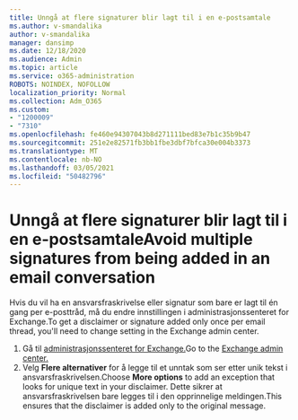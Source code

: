 ```yaml
---
title: Unngå at flere signaturer blir lagt til i en e-postsamtale
ms.author: v-smandalika
author: v-smandalika
manager: dansimp
ms.date: 12/18/2020
ms.audience: Admin
ms.topic: article
ms.service: o365-administration
ROBOTS: NOINDEX, NOFOLLOW
localization_priority: Normal
ms.collection: Adm_O365
ms.custom:
- "1200009"
- "7310"
ms.openlocfilehash: fe460e94307043b8d271111bed83e7b1c35b9b47
ms.sourcegitcommit: 251e2e82571fb3bb1fbe3dbf7bfca30e004b3373
ms.translationtype: MT
ms.contentlocale: nb-NO
ms.lasthandoff: 03/05/2021
ms.locfileid: "50482796"
---
```

# <a name="avoid-multiple-signatures-from-being-added-in-an-email-conversation"></a><span data-ttu-id="d2c8d-102">Unngå at flere signaturer blir lagt til i en e-postsamtale</span><span class="sxs-lookup"><span data-stu-id="d2c8d-102">Avoid multiple signatures from being added in an email conversation</span></span>

<span data-ttu-id="d2c8d-103">Hvis du vil ha en ansvarsfraskrivelse eller signatur som bare er lagt til én gang per e-posttråd, må du endre innstillingen i administrasjonssenteret for Exchange.</span><span class="sxs-lookup"><span data-stu-id="d2c8d-103">To get a disclaimer or signature added only once per email thread, you'll need to change setting in the Exchange admin center.</span></span>

1. <span data-ttu-id="d2c8d-104">Gå til [administrasjonssenteret for Exchange.](https://go.microsoft.com/fwlink/p/?linkid=2059104)</span><span class="sxs-lookup"><span data-stu-id="d2c8d-104">Go to the [Exchange admin center.](https://go.microsoft.com/fwlink/p/?linkid=2059104)</span></span>
2. <span data-ttu-id="d2c8d-105">Velg **Flere alternativer** for å legge til et unntak som ser etter unik tekst i ansvarsfraskrivelsen.</span><span class="sxs-lookup"><span data-stu-id="d2c8d-105">Choose **More options** to add an exception that looks for unique text in your disclaimer.</span></span> <span data-ttu-id="d2c8d-106">Dette sikrer at ansvarsfraskrivelsen bare legges til i den opprinnelige meldingen.</span><span class="sxs-lookup"><span data-stu-id="d2c8d-106">This ensures that the disclaimer is added only to the original message.</span></span>

